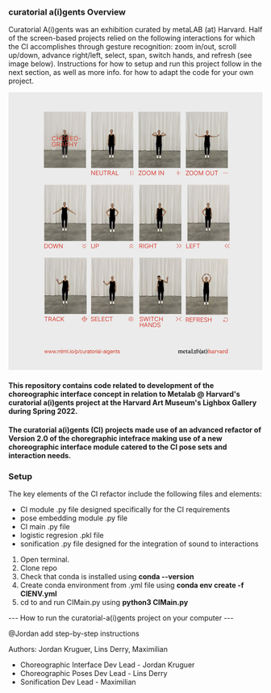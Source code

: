 ### curatorial a(i)gents Overview

Curatorial A(i)gents was an exhibition curated by metaLAB (at) Harvard. Half of the screen-based projects relied on the following interactions for which the CI accomplishes through gesture recognition: zoom in/out, scroll up/down, advance right/left, select, span, switch hands, and refresh (see image below). Instructions for how to setup and run this project follow in the next section, as well as more info. for how to adapt the code for your own project.

![Interactive Gestures](/curatorial-a(i)gents/gestures.jpeg)

#### This repository contains code related to development of the choreographic interface concept in relation to Metalab @ Harvard's curatorial a(i)gents project at the Harvard Art Museum's Lighbox Gallery during Spring 2022. 

#### The curatorial a(i)gents (CI) projects made use of an advanced refactor of Version 2.0 of the choregraphic intefrace making use of a new choreographic interface module catered to the CI pose sets and interaction needs. 

### Setup

The key elements of the CI refactor include the following files and elements:
* CI module .py file designed specifically for the CI requirements
* pose embedding module .py file
* CI main .py file
* logistic regresion .pkl file
* sonification .py file designed for the integration of sound to interactions

1) Open terminal.
2) Clone repo
3) Check that conda is installed using **conda --version**
4) Create conda environment from .yml file using **conda env create -f CIENV.yml**
5) cd to and run CIMain.py using **python3 CIMain.py**

--- How to run the curatorial-a(i)gents project on your computer ---

@Jordan add step-by-step instructions



Authors: Jordan Kruguer, Lins Derry, Maximilian
* Choreographic Interface Dev Lead - Jordan Kruguer
* Choreographic Poses Dev Lead - Lins Derry
* Sonification Dev Lead - Maximilian
